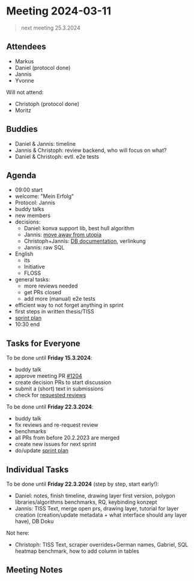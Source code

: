 # Meeting 2024-03-11

> next meeting 25.3.2024

## Attendees

- Markus
- Daniel (protocol done)
- Jannis
- Yvonne

Will not attend:

- Christoph (protocol done)
- Moritz

## Buddies

- Daniel & Jannis: timeline
- Jannis & Christoph: review backend, who will focus on what?
- Daniel & Christoph: evtl. e2e tests

## Agenda

- 09:00 start
- welcome: "Mein Erfolg"
- Protocol: Jannis
- buddy talks
- new members
- decisions:
  - Daniel: konva support lib, best hull algorithm
  - Jannis: [move away from utopia](https://issues.permaplant.net/1181)
  - Christoph+Jannis: [DB documentation](https://issues.permaplant.net/1185), verlinkung
  - Jannis: raw SQL
- English
  - its
  - Initiative
  - FLOSS
- general tasks:
  - more reviews needed
  - get PRs closed
  - add more (manual) e2e tests
- efficient way to not forget anything in sprint
- first steps in written thesis/TISS
- [sprint plan](https://project.permaplant.net)
- 10:30 end

## Tasks for Everyone

To be done until **Friday 15.3.2024**:

- buddy talk
- approve meeting PR [#1204](https://pull.permaplant.net/1204/files)
- create decision PRs to start discussion
- submit a (short) text in submissions
- check for [requested reviews](https://pulls.permaplant.net/?q=is%3Aopen+user-review-requested%3A%40me)

To be done until **Friday 22.3.2024**:

- buddy talk
- fix reviews and re-request review
- benchmarks
- all PRs from before 20.2.2023 are merged
- create new issues for next sprint
- do/update [sprint plan](https://project.permaplant.net)

## Individual Tasks

To be done until **Friday 22.3.2024** (step by step, start early!):

- Daniel: notes, finish timeline, drawing layer first version, polygon libraries/algorithms benchmarks, RQ, keybinding konzept
- Jannis: TISS Text, merge open prs, drawing layer, tutorial for layer creation (creation/update metadata + what interface should any layer have), DB Doku

Not here:

- Christoph: TISS Text, scraper overrides+German names, Gabriel, SQL heatmap benchmark, how to add column in tables

## Meeting Notes
